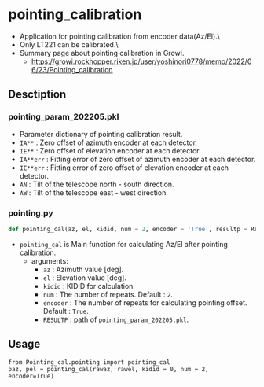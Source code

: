 # pointing_calibration

- Application for pointing calibration from encoder data(Az/El).\
- Only LT221 can be calibrated.\
- Summary page about pointing calibration in Growi.
  - https://growi.rockhopper.riken.jp/user/yoshinori0778/memo/2022/06/23/Pointing_calibration

## Desctiption
### pointing_param_202205.pkl
- Parameter dictionary of pointing calibration result.
- `IA**` : Zero offset of azimuth encoder at each detector.
- `IE**` : Zero offset of elevation encoder at each detector.  
- `IA**err` : Fitting error of zero offset of azimuth encoder at each detector.
- `IE**err` : Fitting error of zero offset of elevation encoder at each detector.  
- `AN` : Tilt of the telescope north - south direction.
- `AW` : Tilt of the telescope east - west direction.

### pointing.py
```pointing.py
def pointing_cal(az, el, kidid, num = 2, encoder = 'True', resultp = RESULTP):
```

- `pointing_cal` is Main function for calculating Az/El after pointing calibration.
  - arguments:
    - `az` : Azimuth value [deg].
    - `el` : Elevation value [deg].
    - `kidid` : KIDID for calculation.
    - `num` : The number of repeats. Default : `2`.
    - `encoder` : The number of repeats for calculating pointing offset. Default : `True`.
    - `RESULTP` : path of `pointing_param_202205.pkl`.


## Usage
```
from Pointing_cal.pointing import pointing_cal
paz, pel = pointing_cal(rawaz, rawel, kidid = 0, num = 2, encoder=True)
```